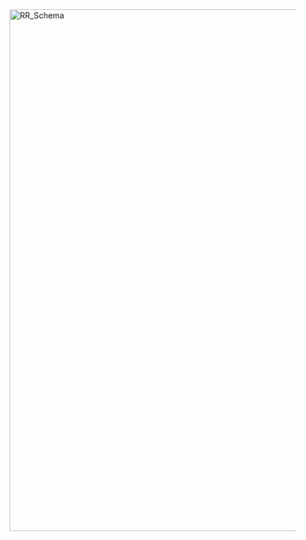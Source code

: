 
<img width="915" alt="RR_Schema" src="https://user-images.githubusercontent.com/81441711/178810587-d84335f9-977d-4c0a-9179-a357576fb53f.png">
